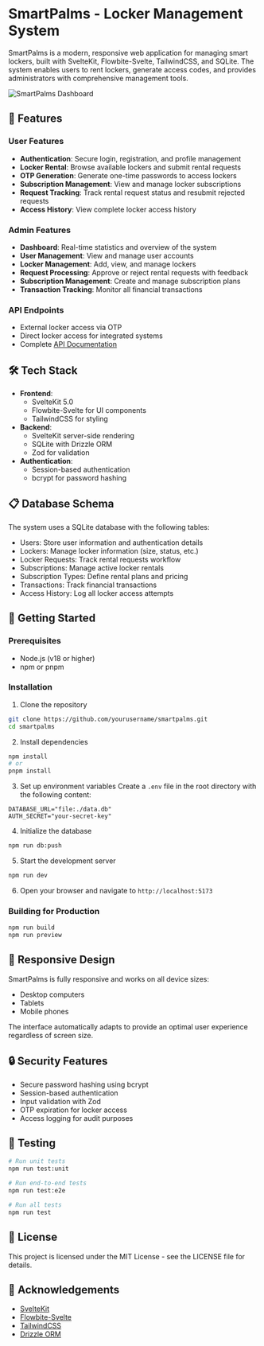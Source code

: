 # SmartPalms - Locker Management System

SmartPalms is a modern, responsive web application for managing smart lockers, built with SvelteKit, Flowbite-Svelte, TailwindCSS, and SQLite. The system enables users to rent lockers, generate access codes, and provides administrators with comprehensive management tools.

![SmartPalms Dashboard](https://via.placeholder.com/800x400?text=SmartPalms+Dashboard)

## 🚀 Features

### User Features

- **Authentication**: Secure login, registration, and profile management
- **Locker Rental**: Browse available lockers and submit rental requests
- **OTP Generation**: Generate one-time passwords to access lockers
- **Subscription Management**: View and manage locker subscriptions
- **Request Tracking**: Track rental request status and resubmit rejected requests
- **Access History**: View complete locker access history

### Admin Features

- **Dashboard**: Real-time statistics and overview of the system
- **User Management**: View and manage user accounts
- **Locker Management**: Add, view, and manage lockers
- **Request Processing**: Approve or reject rental requests with feedback
- **Subscription Management**: Create and manage subscription plans
- **Transaction Tracking**: Monitor all financial transactions

### API Endpoints

- External locker access via OTP
- Direct locker access for integrated systems
- Complete [API Documentation](API.md)

## 🛠️ Tech Stack

- **Frontend**:
  - SvelteKit 5.0
  - Flowbite-Svelte for UI components
  - TailwindCSS for styling
- **Backend**:
  - SvelteKit server-side rendering
  - SQLite with Drizzle ORM
  - Zod for validation
- **Authentication**:
  - Session-based authentication
  - bcrypt for password hashing

## 📋 Database Schema

The system uses a SQLite database with the following tables:

- Users: Store user information and authentication details
- Lockers: Manage locker information (size, status, etc.)
- Locker Requests: Track rental requests workflow
- Subscriptions: Manage active locker rentals
- Subscription Types: Define rental plans and pricing
- Transactions: Track financial transactions
- Access History: Log all locker access attempts

## 🚀 Getting Started

### Prerequisites

- Node.js (v18 or higher)
- npm or pnpm

### Installation

1. Clone the repository

```bash
git clone https://github.com/yourusername/smartpalms.git
cd smartpalms
```

2. Install dependencies

```bash
npm install
# or
pnpm install
```

3. Set up environment variables
   Create a `.env` file in the root directory with the following content:

```
DATABASE_URL="file:./data.db"
AUTH_SECRET="your-secret-key"
```

4. Initialize the database

```bash
npm run db:push
```

5. Start the development server

```bash
npm run dev
```

6. Open your browser and navigate to `http://localhost:5173`

### Building for Production

```bash
npm run build
npm run preview
```

## 📱 Responsive Design

SmartPalms is fully responsive and works on all device sizes:

- Desktop computers
- Tablets
- Mobile phones

The interface automatically adapts to provide an optimal user experience regardless of screen size.

## 🔒 Security Features

- Secure password hashing using bcrypt
- Session-based authentication
- Input validation with Zod
- OTP expiration for locker access
- Access logging for audit purposes

## 🧪 Testing

```bash
# Run unit tests
npm run test:unit

# Run end-to-end tests
npm run test:e2e

# Run all tests
npm run test
```

## 📄 License

This project is licensed under the MIT License - see the LICENSE file for details.

## 🙏 Acknowledgements

- [SvelteKit](https://kit.svelte.dev/)
- [Flowbite-Svelte](https://flowbite-svelte.com/)
- [TailwindCSS](https://tailwindcss.com/)
- [Drizzle ORM](https://orm.drizzle.team/)
